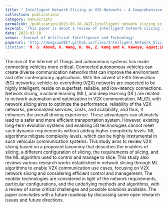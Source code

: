```yaml
---
title: " Intelligent Network Slicing in V2X Networks – A Comprehensive Review"
collection: publications
category: manuscripts
permalink: /publication/2023-03-18-JAIT-Intelligent network slicing in V2X networks–A comprehensive review-number-11
excerpt: 'This paper is about a review of intelligent network slicing in V2X networks.'
date: 2023-03-18
venue: 'Journal of Artificial Intelligence and Technology'
paperurl: 'http://dongxuanBIT.github.io/files/Intelligent_Network_Slicing_in_V2X_Networks_A_Comprehensive_Review.pdf
citation: 'M. S. Abood, H. Wang, D. He, Z. Kang and A. Kawoya, &quot;Intelligent network slicing in V2X networks–A comprehensive review,&quot; <i>J. Artif. Intell. Technol.</i>, vol. 3, no. 2, pp. 78–84, Mar. 2023.'
---
```


The rise of the Internet of Things and autonomous systems has made connecting vehicles more critical. Connected autonomous vehicles can create diverse communication networks that can improve the environment and offer contemporary applications. With the advent of Fifth Generation (5G) networks, vehicle-to-everything (V2X) networks are expected to be highly intelligent, reside on superfast, reliable, and low-latency connections. Network slicing, machine learning (ML), and deep learning (DL) are related to network automation and optimization in V2X communication. ML/DL with network slicing aims to optimize the performance, reliability of the V2X networks, personalized services, costs, and scalability, and thus, it enhances the overall driving experience. These advantages can ultimately lead to a safer and more efficient transportation system. However, existing long-term evolution systems and enabling 5G technologies cannot meet such dynamic requirements without adding higher complexity levels. ML algorithms mitigate complexity levels, which can be highly instrumental in such vehicular communication systems. This study aims to review V2X slicing based on a proposed taxonomy that describes the enablers of slicing, a different configuration of slicing, the requirements of slicing, and the ML algorithm used to control and manage to slice. This study also reviews various research works established in network slicing through ML algorithms to enable V2X communication use cases, focusing on V2X network slicing and considering efficient control and management. The enabler technologies are considered in light of the network requirements, particular configurations, and the underlying methods and algorithms, with a review of some critical challenges and possible solutions available. The paper concludes with a future roadmap by discussing some open research issues and future directions.